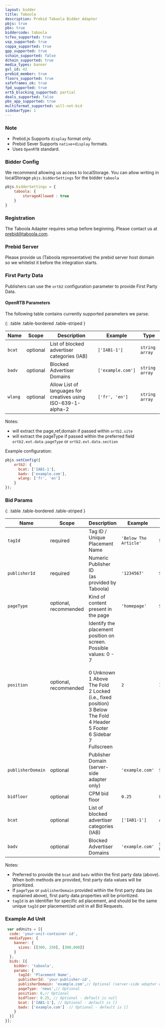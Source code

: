 ```yaml
---
layout: bidder
title: Taboola
description: Prebid Taboola Bidder Adapter
pbjs: true
pbs: true
biddercode: taboola
tcfeu_supported: true
usp_supported: true
coppa_supported: true
gpp_supported: true
schain_supported: false
dchain_supported: true
media_types: banner
gvl_id: 42
prebid_member: true
floors_supported: true
safeframes_ok: true
fpd_supported: true
ortb_blocking_supported: partial
deals_supported: false
pbs_app_supported: true
multiformat_supported: will-not-bid
sidebarType: 1
---
```


### Note

- Prebid.js Supports `display` format only.
- Prebid Sever Supports `native+display` formats.
- Uses `OpenRTB` standard.

### Bidder Config
We recommend allowing us access to localStorage.
You can allow writing in localStorage `pbjs.bidderSettings` for the bidder `taboola`

```javascript
pbjs.bidderSettings = {
    taboola: {
        storageAllowed : true
    }
}
```

### Registration

The Taboola Adapter requires setup before beginning. Please contact us at <prebid@taboola.com>.

### Prebid Server

Please provide us (Taboola representative) the prebid server host domain so we whitelist it before the integration starts.

### First Party Data

Publishers can use the `ortb2` configuration parameter to provide First Party Data.

#### OpenRTB Parameters

The following table contains currently supported parameters we parse.

{: .table .table-bordered .table-striped }

| Name               | Scope    | Description                                                   | Example           | Type           |
|--------------------|----------|---------------------------------------------------------------|-------------------|----------------|
| `bcat`             | optional | List of blocked advertiser categories (IAB)                   | `['IAB1-1']`      | `string array` |
| `badv`             | optional | Blocked Advertiser Domains                                    | `['example.com']` | `string array` |
| `wlang`            | optional | Allow List of languages for creatives using ISO-639-1-alpha-2 | `['fr', 'en']`    | `string array` |

Notes:

- will extract the page,ref,domain if passed within `ortb2.site`
- will extract the pageType if passed within the preferred field `ortb2.ext.data.pageType` or `ortb2.ext.data.section`

Example configuration:

```javascript
pbjs.setConfig({
    ortb2: {
      bcat: ['IAB1-1'],
      badv: ['example.com'],
      wlang: ['fr', 'en']
    }
});
```

### Bid Params

{: .table .table-bordered .table-striped }

| Name              | Scope                  | Description                                                                                                                                                                                                                                    | Example               | Type         |
|-------------------|------------------------|------------------------------------------------------------------------------------------------------------------------------------------------------------------------------------------------------------------------------------------------|-----------------------|--------------|
| `tagId`           | required               | Tag ID / Unique Placement Name <br>                                                                                                                                                                                                            | `'Below The Article'` | `String`     |
| `publisherId`     | required               | Numeric Publisher ID <br>(as provided by Taboola)                                                                                                                                                                                              | `'1234567'`           | `String`     |
| `pageType`        | optional, recommended  | Kind of content present in the page                                                                                                                                                                                                            | `'homepage'`          | `String`     |
| `position`        | optional, recommended  | Identify the placement position on screen. Possible values:  0 - 7  <br> <br>  0    Unknown <br> 1    Above The Fold <br> 2    Locked  (i.e., fixed position) <br> 3    Below The Fold <br> 4    Header <br> 5    Footer <br> 6    Sidebar <br> 7    Fullscreen <br>   | `2`                   | `Integer`    |
| `publisherDomain` | optional               | Publisher Domain (server-side adapter only)                                                                                                                                                                                                    | `'example.com'`       | `String`     |
| `bidfloor`        | optional               | CPM bid floor                                                                                                                                                                                                                                  | `0.25`                | `Float`      |
| `bcat`            | optional               | List of blocked advertiser categories (IAB)                                                                                                                                                                                                    | `['IAB1-1']`          | `Array`      |
| `badv`            | optional               | Blocked Advertiser Domains                                                                                                                                                                                                                     | `'example.com'`       | `String Url` |

Notes:

- Preferred to provide the `bcat` and `badv` within the first party data (above). When both methods are provided, first party data values will be prioritized.
- If `pageType` or `publisherDomain` provided within the first party data (as explained above), first party data properties will be prioritized.
- `tagId` is an identifier for specific ad placement, and should be the same unique `tagId` per placement/ad unit in all Bid Requests.

### Example Ad Unit

```javascript
 var adUnits = [{
  code: 'your-unit-container-id',
  mediaTypes: {
    banner: {
      sizes: [[300, 250], [300,600]]
    }
  },
  bids: [{
    bidder: 'taboola',
    params: {
      tagId: 'Placement Name',
      publisherId: 'your-publisher-id',
      publisherDomain: 'example.com',// Optional (server-side adapter only)
      pageType: 'news',// Optional
      position: 6,// Optional
      bidfloor: 0.25, // Optional - default is null
      bcat: ['IAB1-1'], // Optional - default is []
      badv: ['example.com']  // Optional - default is []
    }
  }]
}];
```

